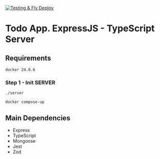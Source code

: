 [![Testing & Fly Deploy](https://github.com/Carloslt5/todo-app-ts-server/actions/workflows/ci-cd.yml/badge.svg)](https://github.com/Carloslt5/todo-app-ts-server/actions/workflows/ci-cd.yml)

# Todo App. ExpressJS - TypeScript Server


## Requirements

```
docker 24.0.6
```

### Step 1 - Init SERVER 

`./server` 

  ```bash
docker compose-up
  ```

## Main Dependencies
  - Express
  - TypeScript
  - Mongoose
  - Jest
  - Zod
